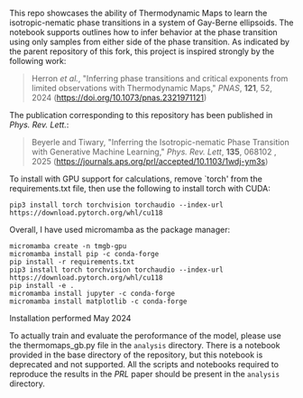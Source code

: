 This repo showcases the ability of Thermodynamic Maps to learn the isotropic-nematic phase transitions in a system of Gay-Berne ellipsoids. The notebook supports outlines how to infer behavior at the phase transition using only samples from either side of the phase transition. As indicated by the parent repository of this fork, this project is inspired strongly by the following work:

> Herron *et al.*, "Inferring phase transitions and critical exponents from limited observations with Thermodynamic Maps," 	*PNAS*, **121**, 52, 2024 (https://doi.org/10.1073/pnas.2321971121)

The publication corresponding to this repository has been published in *Phys. Rev. Lett.*:
> Beyerle and Tiwary, "Inferring the Isotropic-nematic Phase Transition with Generative Machine Learning,"  *Phys. Rev. Lett*, **135**, 068102 , 2025 (https://journals.aps.org/prl/accepted/10.1103/1wdj-ym3s)

To install with GPU support for calculations, remove `torch' from the requirements.txt file, then use the following to install torch with CUDA:

```
pip3 install torch torchvision torchaudio --index-url https://download.pytorch.org/whl/cu118
```

Overall, I have used micromamba as the package manager:
```
micromamba create -n tmgb-gpu
micromamba install pip -c conda-forge
pip install -r requirements.txt
pip3 install torch torchvision torchaudio --index-url https://download.pytorch.org/whl/cu118
pip install -e .
micromamba install jupyter -c conda-forge
micromamba install matplotlib -c conda-forge
```

Installation performed May 2024

To actually train and evaluate the peroformance of the model, please use the thermomaps_gb.py file in the `analysis` directory. There is a notebook provided in the base directory of the repository, but this notebook is deprecated and not supported. All the scripts and notebooks required to reproduce the results in the *PRL* paper should be present in the `analysis` directory.
